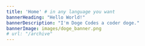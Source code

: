 ```yaml
---
title: 'Home' # in any language you want
bannerHeading: "Hello World!"
bannerDescription: "I'm Doge Codes a coder doge."
bannerImage: images/doge_banner.png
# url: "/archive"
---
```

